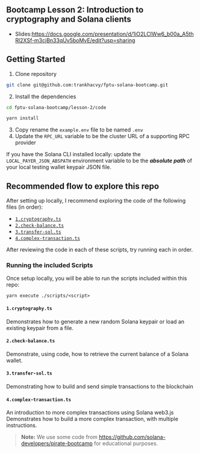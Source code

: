 ## Bootcamp Lesson 2: Introduction to cryptography and Solana clients

- Slides:https://docs.google.com/presentation/d/1iO2LCIWw6_b00a_A5thRl2XSf-m3cjBn33qUv5boMvE/edit?usp=sharing

## Getting Started

1. Clone repository
```bash
git clone git@github.com:trankhacvy/fptu-solana-bootcamp.git
```
2. Install the dependencies
```bash
cd fptu-solana-bootcamp/lesson-2/code

yarn install
```
3. Copy rename the `example.env` file to be named `.env`
4. Update the `RPC_URL` variable to be the cluster URL of a supporting RPC provider

If you have the Solana CLI installed locally: update the `LOCAL_PAYER_JSON_ABSPATH` environment
variable to be the **_absolute path_** of your local testing wallet keypair JSON file.

## Recommended flow to explore this repo

After setting up locally, I recommend exploring the code of the following files (in order):

- [`1.cryptography.ts`](./scripts/1.cryptography.ts)
- [`2.check-balance.ts`](./scripts/2.check-balance.ts)
- [`3.transfer-sol.ts`](./scripts/3.transfer-sol.ts)
- [`4.complex-transaction.ts`](./scripts/4.complex-transaction.ts)

After reviewing the code in each of these scripts, try running each in order.

### Running the included Scripts

Once setup locally, you will be able to run the scripts included within this repo:

```
yarn execute ./scripts/<script>
```

#### `1.cryptography.ts`

Demonstrates how to generate a new random Solana keypair or load an existing keypair from a file.

#### `2.check-balance.ts`

Demonstrate, using code, how to retrieve the current balance of a Solana wallet.

#### `3.transfer-sol.ts`

Demonstrating how to build and send simple transactions to the blockchain

#### `4.complex-transaction.ts`

An introduction to more complex transactions using Solana web3.js Demonstrates how to build a more complex transaction, with multiple instructions.

> **Note:** We use some code from https://github.com/solana-developers/pirate-bootcamp for educational purposes.